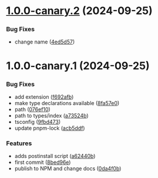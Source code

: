 # [1.0.0-canary.2](https://github.com/hashmapsdata2value/hmd2v-fork-2-liquid-auth-use-wallet-client/compare/v1.0.0-canary.1...v1.0.0-canary.2) (2024-09-25)


### Bug Fixes

* change name ([4ed5d57](https://github.com/hashmapsdata2value/hmd2v-fork-2-liquid-auth-use-wallet-client/commit/4ed5d57f39200ff28a4812c6288775689f229b5f))

# 1.0.0-canary.1 (2024-09-25)


### Bug Fixes

* add extension ([f692afb](https://github.com/hashmapsdata2value/hmd2v-fork-liquid-auth-use-wallet-client/commit/f692afbe1f9a6fdac2ef890d2e083d3b03cac8a5))
* make type declarations available ([8fa57e0](https://github.com/hashmapsdata2value/hmd2v-fork-liquid-auth-use-wallet-client/commit/8fa57e0f5435a6aaff8d05f999a8ae9c87a7875c))
* path ([076ef10](https://github.com/hashmapsdata2value/hmd2v-fork-liquid-auth-use-wallet-client/commit/076ef102d93ec5b17af4f5a519b84e18a26706f0))
* path to types/index ([a73524b](https://github.com/hashmapsdata2value/hmd2v-fork-liquid-auth-use-wallet-client/commit/a73524b2d50aa9c4bf9867eb01d35169bc0a6d0e))
* tsconfig ([9fbd473](https://github.com/hashmapsdata2value/hmd2v-fork-liquid-auth-use-wallet-client/commit/9fbd47353af25b0ddab31ff9c08fdeb56e065b4c))
* update pnpm-lock ([acb5ddf](https://github.com/hashmapsdata2value/hmd2v-fork-liquid-auth-use-wallet-client/commit/acb5ddf9d2feb3f59abe583cc8e00e3b145e2fd4))


### Features

* adds postinstall script ([a62440b](https://github.com/hashmapsdata2value/hmd2v-fork-liquid-auth-use-wallet-client/commit/a62440b794650f3b0b063dd5269c23beac1c0810))
* first commit ([8bed96e](https://github.com/hashmapsdata2value/hmd2v-fork-liquid-auth-use-wallet-client/commit/8bed96ea700ffaec495cee6d1a076c60c3b8aade))
* publish to NPM and change docs ([0da4f0b](https://github.com/hashmapsdata2value/hmd2v-fork-liquid-auth-use-wallet-client/commit/0da4f0ba4430ec4535e1c5e8c45a2396fd4bd530))
